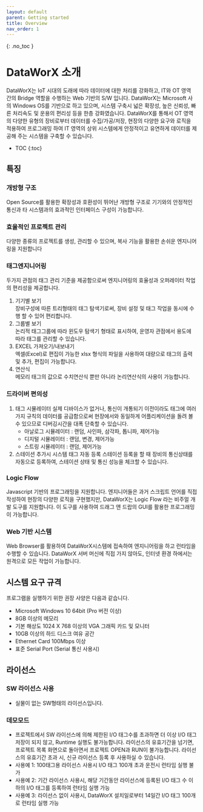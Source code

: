 ```yaml
---
layout: default
parent: Getting started
title: Overview
nav_order: 1
---
```


{: .no_toc }
# DataWorX 소개

DataWorX는 IoT 시대의 도래에 따라 데이터에 대한 처리를 강화하고, IT와 OT 영역 간의 Bridge 역할을 수행하는 Web 기반의 S/W 입니다.
DataWorX는 Microsoft 사의 Windows OS를 기반으로 하고 있으며, 시스템 구축시 넓은 확장성, 높은 신뢰성, 빠른 처리속도 및 운용의 편리성 등을 한층 강화였습니다.
DataWorX를 통해서 OT 영역의 다양한 유형의 장비로부터 데이터를 수집/가공/저장, 현장의 다양한 요구와 로직을 적용하여 프로그래밍 하여 IT 영역의 상위 시스템에게 안정적이고 유연하게 데이터를 제공해 주는 시스템을 구축할 수 있습니다.

- TOC
{:toc}


## 특징

### 개방형 구조

Open Source를 활용한 확장성과 호환성이 뛰어난 개방형 구조로 기기와의 안정적인 통신과 타 시스템과의 효과적인 인터페이스 구성이 가능합니다.

### 효율적인 프로젝트 관리

다양한 종류의 프로젝트를 생성, 관리할 수 있으며, 복사 기능을 활용한 손쉬운 엔지니어링을 지원합니다

### 태그엔지니어링

두가지 관점의 태그 관리 기준을 제공함으로써 엔지니어링의 효율성과 오퍼레이터 작업의 편리성을 제공합니다.

1. 기기별 보기  
   장비구성에 따른 트리형태의 태그 탐색기로써, 장비 설정 및 태그 작업을 동시에 수행 할 수 있어 편리합니다.
2. 그룹별 보기  
   논리적 태그그룹에 따라 윈도우 탐색기 형태로 표시하여, 운영자 관점에서 용도에 따라 태그를 관리할 수 있습니다.
3. EXCEL 가져오기/내보내기  
   엑셀(Excel)로 편집이 가능한 xlsx 형식의 파일을 사용하여 대량으로 태그의 출력 및 추가, 편집이 가능합니다.
4. 연산식  
   메모리 태그의 값으로 수치연산식 뿐만 아니라 논리연산식의 사용이 가능합니다.

### 드라이버 편의성

1. 태그 시뮬레이터
   실제 디바이스가 없거나, 통신이 개통되기 이전이라도 태그에 여러가지 규칙의 데이터를 공급함으로써 현장에서와 동일하게 어플리케이션을 돌려 볼 수 있으므로 디버깅시간을 대폭 단축할 수 있습니다.
   - 아날로그 시뮬레이터 : 랜덤, 사인파, 삼각파, 톱니파, 제어가능
   - 디지털 시뮬레이터 : 랜덤, 변경, 제어가능
   - 스트링 시뮬레이터 : 랜덤, 제어가능
2. 스테이션 추가시 시스템 태그 자동 등록
   스테이션 등록을 할 때 장비의 통신상태를 자동으로 등록하여, 스테이션 상태 및 통신 성능을 체크할 수 있습니다.

### Logic Flow

Javascript 기반의 프로그래밍을 지원합니다.
엔지니어들은 과거 스크립트 언어를 직접 작성하여 현장의 다양한 로직을 구현했지만, DataWorX는 Logic Flow 라는 비주얼 개발 도구를 지원합니다.
이 도구를 사용하여 드래그 앤 드랍의 GUI를 활용한 프로그래밍이 가능합니다.

### Web 기반 시스템

Web Browser를 활용하여 DataWorX시스템에 접속하여 엔지니어링을 하고 런타임을 수행할 수 있습니다.
DataWorX 서버 머신에 직접 가지 않아도, 인터넷 환경 하에서는 원격으로 모든 작업이 가능합니다.

## 시스템 요구 규격

프로그램을 실행하기 위한 권장 사양은 다음과 같습니다.

- Microsoft Windows 10 64bit (Pro 버전 이상)
- 8GB 이상의 메모리
- 기본 해상도 1024 X 768 이상의 VGA 그래픽 카드 및 모니터
- 10GB 이상의 하드 디스크 여유 공간
- Ethernet Card 100Mbps 이상
- 표준 Serial Port (Serial 통신 사용시)

## 라이선스

### SW 라이선스 사용

- 실물이 없는 SW형태의 라이선스입니다.

### 데모모드

- 프로젝트에서 SW 라이선스에 의해 제한된 I/O 태그수를 초과하면 더 이상 I/O 태그 저장이 되지 않고, Runtime 실행도 불가능합니다. 라이선스의 유효기간을 넘기면, 프로젝트 목록 화면으로 돌아면서 프로젝트 OPEN과 RUN이 불가능합니다. 라이선스의 유효기간 초과 시, 신규 라이선스 등록 후 사용하실 수 있습니다.
- 사용예 1: 100태그용 라이선스 사용시 I/O 태그 100개 초과 운전시 런타임 실행 불가
- 사용예 2: 기간 라이선스 사용시, 해당 기간동안 라이선스에 등록된 I/O 태그 수 이하의 I/O 태그를 등록하여 런타임 실행 가능
- 사용예 3: 라이선스 없이 사용시, DataWorX 설치일로부터 14일간 I/O 태그 100개로 런타임 실행 가능
